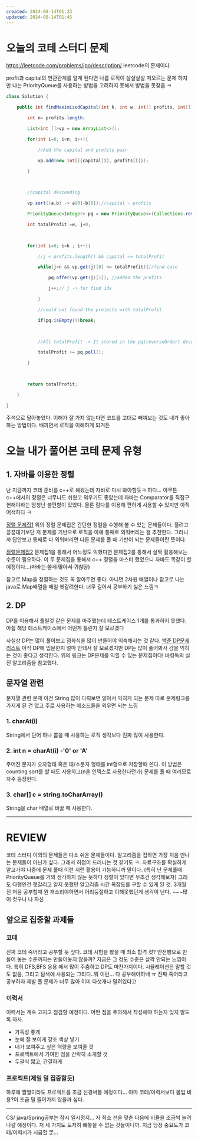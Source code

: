 ```yaml
---
created: 2024-08-14T01:23
updated: 2024-08-14T01:45
---
```

# 오늘의 코테 스터디 문제
https://leetcode.com/problems/ipo/description/
leetcode의 문제이다. 

profit과 capital의 연관관게를 알게 된다면 나름 로직이 살살살살 떠오르는 문제
하지만 나는 PriorityQueue를 사용하는 방법을 고려하지 못해서 방법을 못찾음 ㅋ

``` java
class Solution {

    public int findMaximizedCapital(int k, int w, int[] profits, int[] capital) {

        int n= profits.length;

        List<int []>vp = new ArrayList<>();

        for(int i=0; i<n; i++){

            //Add the capital and profits pair

            vp.add(new int[]{capital[i], profits[i]});

        }

  

        //capital descending

        vp.sort((a,b) -> a[0]-b[0]);//capital - profits

        PriorityQueue<Integer> pq = new PriorityQueue<>(Collections.reverseOrder());

        int totalProfit =w, j=0;

  

        for(int i=0; i<k ; i++){

            //j < profits.length() && capital <= totalProfit

            while(j<n && vp.get(j)[0] <= totalProfit){//find case

                pq.offer(vp.get(j)[1]); //added the profits

                j++;// j -> for find idx

            }

            //could not found the projects with totalProfit

            if(pq.isEmpty())break;

  

            //All totalProfit -> It stored in the pq(reverseOrder) descending

            totalProfit += pq.poll();

        }

  

        return totalProfit;

    }

}
```

주석으로 달아놓았다. 
이해가 잘 가지 않는다면 코드를 고대로 빼껴보는 것도 내가 좋아하는 방법이다. 배끼면서 로직을 이해하게 되거든



# 오늘 내가 풀어본 코테 문제 유형
## 1. 자바를 이용한 정렬
난 지금까지 코테 준비를 c++로 해왔는데 자바로 다시 봐야할듯ㅋ 하다... 아무튼 c++에서의 정렬은 너무나도 쉬웠고 외우기도 좋았는데 자바는 Comparator를 직접구현해야하는 엄청난 불편함이 있었다. 물론 람다를 이용해 편하게 사용할 수 있지만 아직 어색하다 ㅋ

[정렬 문제집1](https://www.acmicpc.net/workbook/view/7317)
위의 정렬 문제집은 간단한 정렬을 수행해 볼 수 있는 문제들이다. 풀려고 끙끙대기보단 저 문제를 기반으로 로직을 아예 통째로 외워버리는 걸 추천한다. 그러니까 답안보고 통째로 다 외워버리면 다른 문제를 풀 때 기반이 되는 문제들이란 뜻이다.

[정렬문제집2](https://www.acmicpc.net/workbook/view/7318)
문제집1을 통해서 어느정도 익혔다면 문제집2를 통해서 살짝 활용해보는 수준이 필요하다. 이 두 문제집을 통해서 c++ 정렬을 마스터 했었으니 자바도 똑같이 할 예정이다...~~(자바는 쓸게 많아서 귀찮당)~~

참고로 Map을 정렬하는 것도 꼭 알아두면 좋다. 아니면 2차원 배열이나 참고로 나는 java로 Map배열을 매일 헷갈려한다. 너무 길어서 공부하기 싫은 느낌ㅋ

## 2. DP
DP를 이용해서 풀릴것 같은 문제를 마주했는데 테스트케이스 1개를 통과하지 못했다. 아쉽 해당 테스트케이스에서 어떤게 틀린지 잘 모르겠다 

사실상 DP는 많이 풀어보고 점화식을 많이 만들어야 익숙해지는 것 같다.
[백준 DP문제 리스트](https://www.acmicpc.net/workbook/view/7319)
아직 DP에 입문한지 얼마 안돼서 잘 모르겠지만 DP는 많이 풀어봐서 감을 익히는 것이 좋다고 생각한다. 위의 링크는 DP문제를 익힐 수 있는 문제집이다! 바킹독의 실전 알고리즘을 참고했다. 

## 문자열 관련
문자열 관련 문제 이건 String 많이 다뤄보면 알아서 익히게 되는 문제 따로 문제링크를 가지게 된 건 없고 주로 사용하는 메소드들을 외우면 되는 느낌

### 1. charAt(i)
String에서 단어 하나 뽑을 때 사용하는 로직 생각보다 진짜 많이 사용한다.

### 2. int n = charAt(i) -'0' or 'A'
주어진 문자가 숫자형태 혹은 대/소문자 형태를 int형으로 저장할때 쓴다.
이 방법은 counting sort를 할 때도 사용하고(n을 인덱스로 사용한다던가) 문제를 풀 때 여러모로 자주 등장한다.

### 3. char[] c = string.toCharArray()
String을 char 배열로 바꿀 때 사용한다. 

---

# REVIEW
코테 스터디 이외의 문제들은 다소 쉬운 문제들이다. 알고리즘을 접하면 가장 처음 만나는 문제들이 아닌가 싶다. 그래서 허점이 드러나는 것 같기도 ㅋ. 자료구조를 확실하게 알고가야 나중에 문제 풀때 이런 저런 활용이 가능하니까 말이다. (특히 난 문제풀때 PriorityQueue를 거의 생각하지 않는 듯하다 정렬이 있다면 무조건 생각해보자)
그래도 다행인건 헷갈리고 알지 못했던 알고리즘 시간 복잡도를 구할 수 있게 된 것. 3개월 전 처음 공부할때 뭔 개소리야하면서 어리둥절하고 이해못했던게 생각이 난다. ~~~많이 컷구나 나 자신

## 앞으로 집중할 과제들
### 코테
진짜 코테 죽어라고 공부할 듯 싶다. 코테 시험을 봤을 때 최소 합격 컷? 안전빵으로 만들어 놓는 수준까지는 만들어놓지 않을까? 지금은 그 정도 수준은 살짝 안되는 느낌이다. 특히 DFS,BFS 응용 에서 많이 주춤하고 DP도 마찬가지이다. 시뮬레이션은 말할 것도 없음, 그리고 탐색에 사용되는 그리디..뭐 이런... 다 공부해야하네 ㅠ 진짜 죽어라고 공부하자 제발 풀 문제가 너무 많아 이미 다섯개나 밀려있다고

### 이력서
이력서는 계속 고치고 점검할 예정이다. 어떤 점을 주의해서 작성해야 하는지 잊지 말도록 하자.

- 가독성 좋게
- 눈에 잘 보이게 강조 색상 넣기
- 내가 보여주고 싶은 역량을 보여줄 것
- 프로젝트에서 기여한 점을 간략히 소개할 것
- 두괄식 짧고, 간결하게

### 프로젝트(제일 덜 집중할듯)
하루에 짤짤이라도 프로젝트를 조금 신경써볼 예정이다...
아마 코테/이력서보다 몰입 비용?이 조금 덜 들어가지 않을까 싶다.

---

CS/ java/Spring공부는 잠시 일시정지... 저 최소 선을 맞춘 다음에 비율을 조금씩 늘려나갈 예정이다. 저 세 가지도 도저히 뺴놓을 수 없는 것들이니까. 지금 당장 중요도가 코테/이력서가 시급할 뿐...